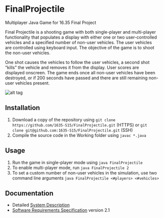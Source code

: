# FinalProjectile
Multiplayer Java Game for 16.35 Final Project

Final Projectile is a shooting game with both single-player and multi-player functionality that populates a display with either one or two user-controlled vehicles and a specified number of non-user vehicles. The user vehicles are controlled using keyboard input. The objective of the game is to shoot the non-user vehicles.

One shot causes the vehicles to follow the user vehicles, a second shot “kills” the vehicle and removes it from the display. User scores are displayed onscreen. The game ends once all non-user vehicles have been destroyed, or if 200 seconds have passed and there are still remaining non-user vehicles present.

![alt tag](http://web.mit.edu/syler/www/FinalProjectileSmall.png)

## Installation

1. Download a copy of the repository using `git clone https://github.com/1635-S15/FinalProjectile.git` (HTTPS) or `git clone git@github.com:1635-S15/FinalProjectile.git` (SSH)
2. Compile the source code in the Working folder using `javac *.java` 

## Usage

1. Run the game in single-player mode using `java FinalProjectile`
2. To enable multi-player mode, run `java FinalProjectile 2`
3. To set a custom number of non-user vehicles in the simulation, use two command line arguments `java FinalProjectile <#players> <#vehicles>`

## Documentation

* Detailed [System Description](FinalProjectile%20System%20Description.pdf)
* [Software Requirements Specification](Requirements/FinalProjectile%20SRS%202.1.pdf) version 2.1
